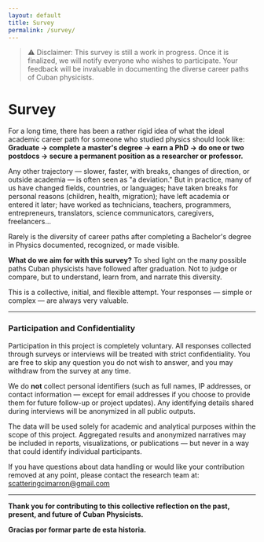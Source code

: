 ```yaml
---
layout: default
title: Survey
permalink: /survey/
---
```


> ⚠️ Disclaimer: This survey is still a work in progress. Once it is finalized, we will notify everyone who wishes to participate. Your feedback will be invaluable in documenting the diverse career paths of Cuban physicists.

# Survey

For a long time, there has been a rather rigid idea of what the ideal academic career path for someone who studied physics should look like: **Graduate → complete a master's degree → earn a PhD → do one or two postdocs → secure a permanent position as a researcher or professor.**

Any other trajectory — slower, faster, with breaks, changes of direction, or outside academia — is often seen as "a deviation." But in practice, many of us have changed fields, countries, or languages; have taken breaks for personal reasons (children, health, migration); have left academia or entered it later; have worked as technicians, teachers, programmers, entrepreneurs, translators, science communicators, caregivers, freelancers...  

Rarely is the diversity of career paths after completing a Bachelor's degree in Physics documented, recognized, or made visible.  

**What do we aim for with this survey?** To shed light on the many possible paths Cuban physicists have followed after graduation. Not to judge or compare, but to understand, learn from, and narrate this diversity.

This is a collective, initial, and flexible attempt. Your responses — simple or complex — are always very valuable.

---

### Participation and Confidentiality

Participation in this project is completely voluntary. All responses collected through surveys or interviews will be treated with strict confidentiality. You are free to skip any question you do not wish to answer, and you may withdraw from the survey at any time.

We do **not** collect personal identifiers (such as full names, IP addresses, or contact information — except for email addresses if you choose to provide them for future follow-up or project updates). Any identifying details shared during interviews will be anonymized in all public outputs.

The data will be used solely for academic and analytical purposes within the scope of this project. Aggregated results and anonymized narratives may be included in reports, visualizations, or publications — but never in a way that could identify individual participants.

If you have questions about data handling or would like your contribution removed at any point, please contact the research team at: [scatteringcimarron@gmail.com](mailto:scatteringcimarron@gmail.com)

---

**Thank you for contributing to this collective reflection on the past, present, and future of Cuban Physicists.**

**Gracias por formar parte de esta historia.**
